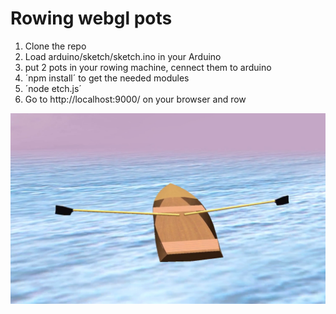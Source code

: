 Rowing webgl pots
==========================

1. Clone the repo
2. Load arduino/sketch/sketch.ino in your Arduino
3. put 2 pots in your rowing machine, cennect them to arduino
4. ´npm install´ to get the needed modules
5. ´node etch.js´
6. Go to http://localhost:9000/ on your browser and row


![Screenshot](2017-01-26_22-01-32.png)
